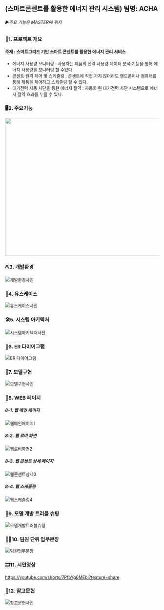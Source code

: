 ## (스마트콘센트를 활용한 에너지 관리 시스템) 팀명: ACHA
###### ▶주요 기능은 MASTER에 위치
### 📣1. 프로젝트 개요
#### 주제 : 스마트그리드 기반 스마트 콘센트를 활용한 에너지 관리 서비스
+ 에너지 사용량 모니터링 : 사용자는 제품의 전력 사용량 데이터 분석 기능을 통해 에너지 사용량을 모니터링 할 수있다
+ 콘센트 원격 제어 및 스케줄링 : 콘센트에 직접 가지 않더라도 핸드폰이나 컴퓨터를 통해 제품을 제어하고 스케줄링 할 수 있다.
+ 대기전력 자동 차단을 통한 에너지 절약 : 자동화 된 대기전력 차단 시스템으로 에너지 절약 효과를 누릴 수 있다.

### 🖥2. 주요기능
<img src="https://user-images.githubusercontent.com/122777712/231367394-2ad51001-3e75-4d55-923b-1d66cf7507fb.png" width="1000" height="450">

### ⛏3. 개발환경
![개발환경사진](https://user-images.githubusercontent.com/122777712/231370799-3433752d-5443-4832-9f1b-a8d910043b4e.png)

### 📑4. 유스케이스
![유스케이스사진](https://user-images.githubusercontent.com/122777712/231374099-c247258d-411d-4b8a-bc43-018fe106f849.png)

### 🛠5. 시스템 아키텍처
![시스템아키텍처사진](https://user-images.githubusercontent.com/122777712/231374510-18dcf5cc-666c-424d-a971-263016796836.png)

### 📁6. ER 다이어그램
![ER 다이어그램](https://user-images.githubusercontent.com/122777712/231375022-64346861-25b3-4fe0-89e0-5fb381f81589.png)

### 📱7. 모델구현
![모델구현사진](https://user-images.githubusercontent.com/122777712/231376564-d3776e71-7bec-4a4b-92f7-e6e2845b95a6.png)

### 📲8. WEB 페이지
##### 8-1. 웹 메인 페이지
![웹메인페이지1](https://user-images.githubusercontent.com/122777712/231378081-43d61b6a-c159-4743-8a3f-c695d279a859.png)
##### 8-2. 웹 로비 화면
![웹로비화면2](https://user-images.githubusercontent.com/122777712/231378328-fc2fe1bc-ad88-483e-87a7-d32e8579b964.png)
##### 8-3. 웹 콘센트 상세 페이지
![웹콘센트상세3](https://user-images.githubusercontent.com/122777712/231378575-c8f10508-60e5-43dd-8699-8e745c79178d.png)
##### 8-4. 웹 스케줄링 
![웹스케줄링4](https://user-images.githubusercontent.com/122777712/231378779-ad7699ef-2f0b-4458-9f74-6475f7401ce2.png)

### 🔌9. 모델 개발 트러블 슈팅
![모델개발트러블슈팅](https://user-images.githubusercontent.com/122777712/231381476-65526c32-0526-45f9-8402-16047f63f61e.png)

### 🤼‍♂️10. 팀원 단위 업무분장
![팀원업무분장](https://user-images.githubusercontent.com/122777712/231382064-cbf5fe00-e8d0-49ad-a80d-0223dbf72361.png)

### 🎞11. 시연영상
https://youtube.com/shorts/7PfbYg6MEbI?feature=share

### 📖12. 참고문헌
![참고문헌사진](https://user-images.githubusercontent.com/122777712/231402630-b064b9fd-5b38-4587-a274-bd285ccd1422.png)
